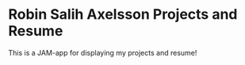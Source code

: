 # Robin Salih Axelsson Projects and Resume

This is a JAM-app for displaying my projects and resume!
